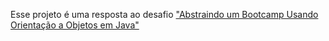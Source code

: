 Esse projeto é uma resposta ao desafio ["Abstraindo um Bootcamp Usando Orientação a Objetos em Java"](https://github.com/cami-la/desafio-POO-DIO)